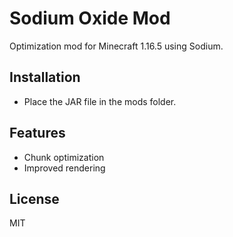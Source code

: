 # Sodium Oxide Mod  
Optimization mod for Minecraft 1.16.5 using Sodium.  
## Installation  
- Place the JAR file in the mods folder.  
## Features  
- Chunk optimization  
- Improved rendering  
## License  
MIT
